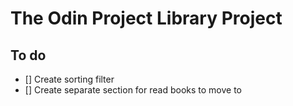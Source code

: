 # The Odin Project Library Project

## To do

- [] Create sorting filter 
- [] Create separate section for read books to move to